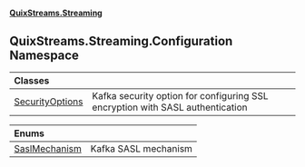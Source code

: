 #### [QuixStreams.Streaming](index.md 'index')

## QuixStreams.Streaming.Configuration Namespace

| Classes | |
| :--- | :--- |
| [SecurityOptions](SecurityOptions.md 'QuixStreams.Streaming.Configuration.SecurityOptions') | Kafka security option for configuring SSL encryption with SASL authentication |

| Enums | |
| :--- | :--- |
| [SaslMechanism](SaslMechanism.md 'QuixStreams.Streaming.Configuration.SaslMechanism') | Kafka SASL mechanism |
